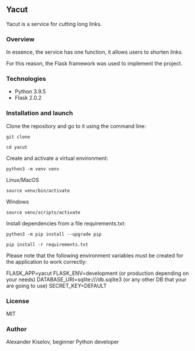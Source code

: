 ## Yacut

Yacut is a service for cutting long links.

### Overview

In essence, the service has one function, it allows users to shorten links.

For this reason, the Flask framework was used to implement the project.

### Technologies

- Python 3.9.5
- Flask 2.0.2

### Installation and launch

Clone the repository and go to it using the command line:

```
git clone 
```

```
cd yacut
```

Create and activate a virtual environment:

```
python3 -m venv venv
```

Linux/MacOS

```
source venv/bin/activate
```

Windows

```
source venv/scripts/activate
```

Install dependencies from a file requirements.txt:

```
python3 -m pip install --upgrade pip
```

```
pip install -r requirements.txt
```

Please note that the following environment variables must be created for the application to work correctly:

FLASK_APP=yacut
FLASK_ENV=development (or production depending on your needs)
DATABASE_URI=sqlite:///db.sqlite3 (or any other DB that your are going to use)
SECRET_KEY=DEFAULT 

### License

MIT

### Author

Alexander Kiselov, beginner Python developer